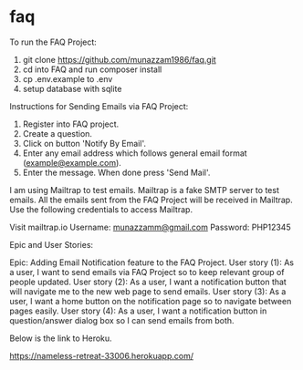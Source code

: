 # faq

To run the FAQ Project:

1. git clone https://github.com/munazzam1986/faq.git
2. cd into FAQ and run composer install
3. cp .env.example to .env
4. setup database with sqlite 

Instructions for Sending Emails via FAQ Project:

1. Register into FAQ project.
2. Create a question.
3. Click on button 'Notify By Email'.
4. Enter any email address which follows general email format (example@example.com).
5. Enter the message. When done press 'Send Mail'.

I am using Mailtrap to test emails. Mailtrap is a fake SMTP server to test emails. All the emails sent from the FAQ Project will be received in Mailtrap. 
Use the following credentials to access Mailtrap.

Visit mailtrap.io
Username: munazzamm@gmail.com
Password: PHP12345

Epic and User Stories:

Epic: Adding Email Notification feature to the FAQ Project.
User story (1): As a user, I want to send emails via FAQ Project so to keep relevant group of people updated.
User story (2): As a user, I want a notification button that will navigate me to the new web page to send emails.
User story (3): As a user, I want a home button on the notification page so to navigate between pages easily.
User story (4): As a user, I want a notification button in question/answer dialog box so I can send emails from both.

Below is the link to Heroku.

https://nameless-retreat-33006.herokuapp.com/
